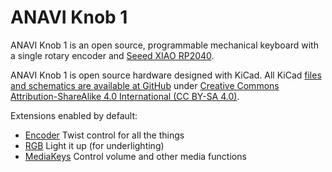 # ANAVI Knob 1

ANAVI Knob 1 is an open source, programmable mechanical keyboard with a single rotary encoder and [Seeed XIAO RP2040](https://www.seeedstudio.com/XIAO-RP2040-v1-0-p-5026.html).

ANAVI Knob 1 is open source hardware designed with KiCad. All KiCad [files and schematics are available at GitHub](https://github.com/AnaviTechnology/anavi-knob-1) under [Creative Commons Attribution-ShareAlike 4.0 International (CC BY-SA 4.0)](https://creativecommons.org/licenses/by-sa/4.0/).

Extensions enabled by default:
- [Encoder](/docs/encoder.md) Twist control for all the things
- [RGB](/docs/rgb.md) Light it up (for underlighting)
- [MediaKeys](/docs/media_keys.md) Control volume and other media functions
